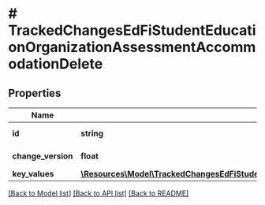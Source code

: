 # # TrackedChangesEdFiStudentEducationOrganizationAssessmentAccommodationDelete

## Properties

Name | Type | Description | Notes
------------ | ------------- | ------------- | -------------
**id** | **string** | Resource identifier | [optional]
**change_version** | **float** | Change version | [optional]
**key_values** | [**\Resources\Model\TrackedChangesEdFiStudentEducationOrganizationAssessmentAccommodationKey**](TrackedChangesEdFiStudentEducationOrganizationAssessmentAccommodationKey.md) |  | [optional]

[[Back to Model list]](../../README.md#models) [[Back to API list]](../../README.md#endpoints) [[Back to README]](../../README.md)
